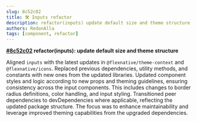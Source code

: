 ```yaml
---
slug: 8c52c02
title: 🛠️ Inputs refactor
description: refactor(inputs) update default size and theme structure
authors: RedonAlla
tags: [component, refactor]
---
```


**[#8c52c02](https://github.com/RedonAlla/flexnative/commit/8c52c02) refactor(inputs): update default size and theme structure**

Aligned `inputs` with the latest updates in `@flexnative/theme-context` and `@flexnative/icons`. Replaced previous dependencies, utility methods, and constants with new ones from the updated libraries. Updated component styles and logic according to new props and theming guidelines, ensuring consistency across the input components. This includes changes to border radius definitions, color handling, and input styling. Transitioned peer dependencies to devDependencies where applicable, reflecting the updated package structure. The focus was to enhance maintainability and leverage improved theming capabilities from the upgraded dependencies.

